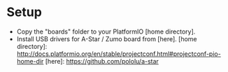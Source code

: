 # Setup
* Copy the "boards" folder to your PlatformIO [home directory].
* Install USB drivers for A-Star / Zumo board from [here].
[home directory]: http://docs.platformio.org/en/stable/projectconf.html#projectconf-pio-home-dir
[here]: https://github.com/pololu/a-star
